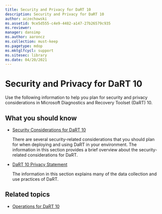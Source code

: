```yaml
---
title: Security and Privacy for DaRT 10
description: Security and Privacy for DaRT 10
author: aczechowski
ms.assetid: 9ce5d555-c4e9-4482-a147-27b26579c935
ms.reviewer: 
manager: dansimp
ms.author: aaroncz
ms.collection: must-keep
ms.pagetype: mdop
ms.mktglfcycl: support
ms.sitesec: library
ms.date: 04/20/2021
---
```


# Security and Privacy for DaRT 10

Use the following information to help you plan for security and privacy considerations in Microsoft Diagnostics and Recovery Toolset (DaRT) 10.

## What you should know

- [Security Considerations for DaRT 10](security-considerations-for-dart-10.md)

    There are several security-related considerations that you should plan for when deploying and using DaRT in your environment. The information in this section provides a brief overview about the security-related considerations for DaRT.

- [DaRT 10 Privacy Statement](dart-10-privacy-statement.md)

    The information in this section explains many of the data collection and use practices of DaRT.

## Related topics

- [Operations for DaRT 10](operations-for-dart-10.md)
